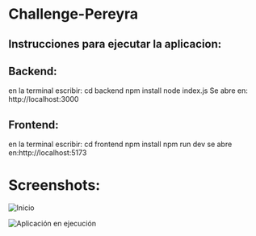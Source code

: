 # Challenge-Pereyra

## Instrucciones para ejecutar la aplicacion:

## Backend:
en la terminal escribir:
cd backend
npm install
node index.js
Se abre en: http://localhost:3000

## Frontend:
en la terminal escribir:
cd frontend
npm install
npm run dev
se abre en:http://localhost:5173

# Screenshots:

![Inicio](./screenshots/Inicio.jpg)

![Aplicación en ejecución](./screenshots/aplicacion-en-ejecucion.png)
